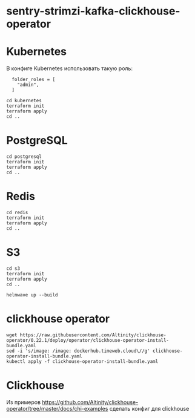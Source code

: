 # sentry-strimzi-kafka-clickhouse-operator

# Kubernetes
В конфиге Kubernetes использовать такую роль:
```
  folder_roles = [
    "admin",
  ]
```
```shell
cd kubernetes
terraform init
terraform apply
cd ..
```

# PostgreSQL
```shell
cd postgresql
terraform init
terraform apply
cd ..
```

# Redis
```shell
cd redis
terraform init
terraform apply
cd ..
```

# S3
```shell
cd s3
terraform init
terraform apply
cd ..
```

```shell
helmwave up --build
```
# clickhouse operator
```shell
wget https://raw.githubusercontent.com/Altinity/clickhouse-operator/0.22.1/deploy/operator/clickhouse-operator-install-bundle.yaml
sed -i 's/image: /image: dockerhub.timeweb.cloud\//g' clickhouse-operator-install-bundle.yaml
kubectl apply -f clickhouse-operator-install-bundle.yaml
```

# Clickhouse
Из примеров https://github.com/Altinity/clickhouse-operator/tree/master/docs/chi-examples сделать конфиг для clickhouse
